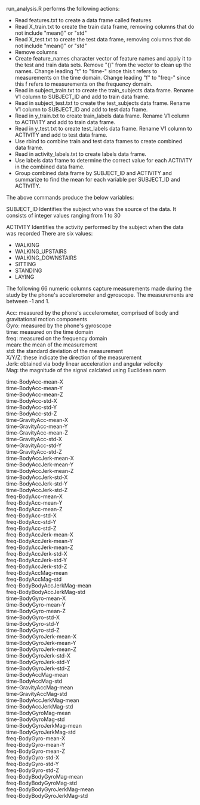 run_analysis.R performs the following actions:

- Read features.txt to create a data frame called features  
- Read X_train.txt to create the train data frame, removing columns that do not include "mean()" or "std"    
- Read X_test.txt to create the test data frame, removing columns that do not include "mean()" or "std"    
- Remove columns  
- Create feature_names character vector of feature names and apply it to the test and train data sets. Remove "()" from the vector to clean up the names. Change leading "t" to "time-" since this t refers to measurements on the time domain. Change leading "f" to "freq-" since this f refers to measurements on the frequency domain.  
- Read in subject_train.txt to create the train_subjects data frame. Rename V1 column to SUBJECT_ID and add to train data frame.    
- Read in subject_test.txt to create the test_subjects data frame. Rename V1 column to SUBJECT_ID and add to test data frame. 
- Read in y_train.txt to create train_labels data frame. Rename V1 column to ACTIVITY and add to train data frame.  
- Read in y_test.txt to create test_labels data frame. Rename V1 column to ACTIVITY and add to test data frame.  
- Use rbind to combine train and test data frames to create combined data frame.
- Read in activity_labels.txt to create labels data frame.  
- Use labels data frame to determine the correct value for each ACTIVITY in the combined data frame.  
- Group combined data frame by SUBJECT_ID and ACTIVITY and summarize to find the mean for each variable per SUBJECT_ID and ACTIVITY.

The above commands produce the below variables:

SUBJECT_ID
Identifies the subject who was the source of the data. It consists of integer values ranging from 1 to 30

ACTIVITY
Identifies the activity performed by the subject when the data was recorded
There are six values:
- WALKING
- WALKING_UPSTAIRS
- WALKING_DOWNSTAIRS
- SITTING
- STANDING
- LAYING

The following 66 numeric columns capture measurements made during the study by the phone's accelerometer and gyroscope. The measurements are between -1 and 1. 

Acc: measured by the phone's accelerometer, comprised of body and gravitational motion components  
Gyro: measured by the phone's gyroscope  
time: measured on the time domain  
freq: measured on the frequency domain  
mean: the mean of the measurement  
std: the standard deviation of the measurement  
X/Y/Z: these indicate the direction of the measurement    
Jerk: obtained via body linear acceleration and angular velocity  
Mag: the magnitude of the signal calclated using Euclidean norm  

time-BodyAcc-mean-X          
time-BodyAcc-mean-Y           
time-BodyAcc-mean-Z           
time-BodyAcc-std-X           
time-BodyAcc-std-Y            
time-BodyAcc-std-Z            
time-GravityAcc-mean-X       
time-GravityAcc-mean-Y        
time-GravityAcc-mean-Z        
time-GravityAcc-std-X        
time-GravityAcc-std-Y         
time-GravityAcc-std-Z         
time-BodyAccJerk-mean-X      
time-BodyAccJerk-mean-Y       
time-BodyAccJerk-mean-Z       
time-BodyAccJerk-std-X       
time-BodyAccJerk-std-Y        
time-BodyAccJerk-std-Z   
freq-BodyAcc-mean-X           
freq-BodyAcc-mean-Y           
freq-BodyAcc-mean-Z          
freq-BodyAcc-std-X            
freq-BodyAcc-std-Y            
freq-BodyAcc-std-Z           
freq-BodyAccJerk-mean-X        
freq-BodyAccJerk-mean-Y       
freq-BodyAccJerk-mean-Z      
freq-BodyAccJerk-std-X        
freq-BodyAccJerk-std-Y        
freq-BodyAccJerk-std-Z  
freq-BodyAccMag-mean          
freq-BodyAccMag-std           
freq-BodyBodyAccJerkMag-mean   
freq-BodyBodyAccJerkMag-std  
time-BodyGyro-mean-X         
time-BodyGyro-mean-Y          
time-BodyGyro-mean-Z          
time-BodyGyro-std-X          
time-BodyGyro-std-Y           
time-BodyGyro-std-Z           
time-BodyGyroJerk-mean-X     
time-BodyGyroJerk-mean-Y      
time-BodyGyroJerk-mean-Z      
time-BodyGyroJerk-std-X      
time-BodyGyroJerk-std-Y       
time-BodyGyroJerk-std-Z       
time-BodyAccMag-mean         
time-BodyAccMag-std             
time-GravityAccMag-mean       
time-GravityAccMag-std       
time-BodyAccJerkMag-mean      
time-BodyAccJerkMag-std       
time-BodyGyroMag-mean        
time-BodyGyroMag-std          
time-BodyGyroJerkMag-mean     
time-BodyGyroJerkMag-std     
freq-BodyGyro-mean-X          
freq-BodyGyro-mean-Y          
freq-BodyGyro-mean-Z         
freq-BodyGyro-std-X           
freq-BodyGyro-std-Y           
freq-BodyGyro-std-Z           
freq-BodyBodyGyroMag-mean     
freq-BodyBodyGyroMag-std     
freq-BodyBodyGyroJerkMag-mean  
freq-BodyBodyGyroJerkMag-std  
